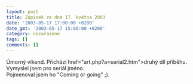 ```yaml
---
layout: post
title: Zápisek ze dne 17. května 2003
date: '2003-05-17 17:00:00 +0200'
date_gmt: '2003-05-17 15:00:00 +0200'
category: nezařazené
tags: []
comments: []
---
```

<p>Úmorný víkend. Přichází <a<br />
href="art.php?a=serial2.htm">druhý</a> díl příběhu. Vymyslel jsem pro seriál jméno.<br />
Pojmenoval jsem ho &quot;Coming or going&quot; ;).</p>
